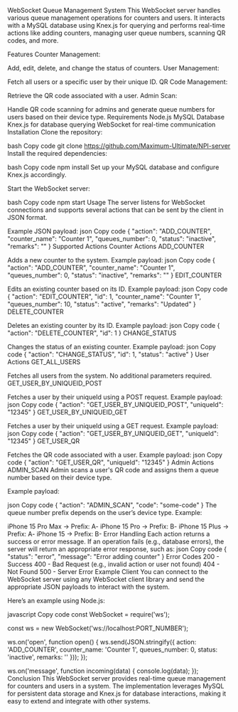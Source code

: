 WebSocket Queue Management System
This WebSocket server handles various queue management operations for counters and users. It interacts with a MySQL database using Knex.js for querying and performs real-time actions like adding counters, managing user queue numbers, scanning QR codes, and more.

Features
Counter Management:

Add, edit, delete, and change the status of counters.
User Management:

Fetch all users or a specific user by their unique ID.
QR Code Management:

Retrieve the QR code associated with a user.
Admin Scan:

Handle QR code scanning for admins and generate queue numbers for users based on their device type.
Requirements
Node.js
MySQL Database
Knex.js for database querying
WebSocket for real-time communication
Installation
Clone the repository:

bash
Copy code
git clone https://github.com/Maximum-Ultimate/NPI-server
Install the required dependencies:

bash
Copy code
npm install
Set up your MySQL database and configure Knex.js accordingly.

Start the WebSocket server:

bash
Copy code
npm start
Usage
The server listens for WebSocket connections and supports several actions that can be sent by the client in JSON format.

Example JSON payload:
json
Copy code
{
  "action": "ADD_COUNTER",
  "counter_name": "Counter 1",
  "queues_number": 0,
  "status": "inactive",
  "remarks": ""
}
Supported Actions
Counter Actions
ADD_COUNTER

Adds a new counter to the system.
Example payload:
json
Copy code
{
  "action": "ADD_COUNTER",
  "counter_name": "Counter 1",
  "queues_number": 0,
  "status": "inactive",
  "remarks": ""
}
EDIT_COUNTER

Edits an existing counter based on its ID.
Example payload:
json
Copy code
{
  "action": "EDIT_COUNTER",
  "id": 1,
  "counter_name": "Counter 1",
  "queues_number": 10,
  "status": "active",
  "remarks": "Updated"
}
DELETE_COUNTER

Deletes an existing counter by its ID.
Example payload:
json
Copy code
{
  "action": "DELETE_COUNTER",
  "id": 1
}
CHANGE_STATUS

Changes the status of an existing counter.
Example payload:
json
Copy code
{
  "action": "CHANGE_STATUS",
  "id": 1,
  "status": "active"
}
User Actions
GET_ALL_USERS

Fetches all users from the system.
No additional parameters required.
GET_USER_BY_UNIQUEID_POST

Fetches a user by their uniqueId using a POST request.
Example payload:
json
Copy code
{
  "action": "GET_USER_BY_UNIQUEID_POST",
  "uniqueId": "12345"
}
GET_USER_BY_UNIQUEID_GET

Fetches a user by their uniqueId using a GET request.
Example payload:
json
Copy code
{
  "action": "GET_USER_BY_UNIQUEID_GET",
  "uniqueId": "12345"
}
GET_USER_QR

Fetches the QR code associated with a user.
Example payload:
json
Copy code
{
  "action": "GET_USER_QR",
  "uniqueId": "12345"
}
Admin Actions
ADMIN_SCAN
Admin scans a user's QR code and assigns them a queue number based on their device type.

Example payload:

json
Copy code
{
  "action": "ADMIN_SCAN",
  "code": "some-code"
}
The queue number prefix depends on the user’s device type. Example:

iPhone 15 Pro Max → Prefix: A-
iPhone 15 Pro → Prefix: B-
iPhone 15 Plus → Prefix: A-
iPhone 15 → Prefix: B-
Error Handling
Each action returns a success or error message. If an operation fails (e.g., database errors), the server will return an appropriate error response, such as:
json
Copy code
{
  "status": "error",
  "message": "Error adding counter"
}
Error Codes
200 - Success
400 - Bad Request (e.g., invalid action or user not found)
404 - Not Found
500 - Server Error
Example Client
You can connect to the WebSocket server using any WebSocket client library and send the appropriate JSON payloads to interact with the system.

Here’s an example using Node.js:

javascript
Copy code
const WebSocket = require('ws');

const ws = new WebSocket('ws://localhost:PORT_NUMBER');

ws.on('open', function open() {
  ws.send(JSON.stringify({
    action: 'ADD_COUNTER',
    counter_name: 'Counter 1',
    queues_number: 0,
    status: 'inactive',
    remarks: ''
  }));
});

ws.on('message', function incoming(data) {
  console.log(data);
});
Conclusion
This WebSocket server provides real-time queue management for counters and users in a system. The implementation leverages MySQL for persistent data storage and Knex.js for database interactions, making it easy to extend and integrate with other systems.
